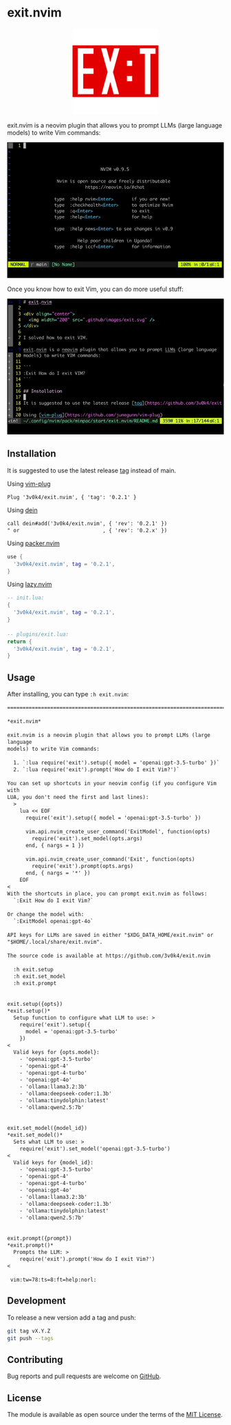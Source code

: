# exit.nvim

<div align="center">
  <img alt="Ex:t" width="200" src=".github/images/exit.svg" />
</div>

exit.nvim is a neovim plugin that allows you to prompt LLMs (large language
models) to write Vim commands:

<div align="center">
  <img alt="Demo: How do I exit Vim?" src=".github/images/exit.gif" />
</div>

Once you know how to exit Vim, you can do more useful stuff:

<div align="center">
  <img alt="Demo: Delete all the lines that contain solved" src=".github/images/delete.gif" />
</div>

## Installation

It is suggested to use the latest release [tag](https://github.com/3v0k4/exit.nvim/tags) instead of main.

Using [vim-plug](https://github.com/junegunn/vim-plug)

```viml
Plug '3v0k4/exit.nvim', { 'tag': '0.2.1' }
```

Using [dein](https://github.com/Shougo/dein.vim)

```viml
call dein#add('3v0k4/exit.nvim', { 'rev': '0.2.1' })
" or                           , { 'rev': '0.2.x' })
```

Using [packer.nvim](https://github.com/wbthomason/packer.nvim)

```lua
use {
  '3v0k4/exit.nvim', tag = '0.2.1',
}
```

Using [lazy.nvim](https://github.com/folke/lazy.nvim)

```lua
-- init.lua:
{
  '3v0k4/exit.nvim', tag = '0.2.1',
}

-- plugins/exit.lua:
return {
  '3v0k4/exit.nvim', tag = '0.2.1',
}
```

## Usage

After installing, you can type `:h exit.nvim`:

```
================================================================================
                                                                   *exit.nvim*

exit.nvim is a neovim plugin that allows you to prompt LLMs (large language
models) to write Vim commands:

  1. `:lua require('exit').setup({ model = 'openai:gpt-3.5-turbo' })`
  2. `:lua require('exit').prompt('How do I exit Vim?')`

You can set up shortcuts in your neovim config (if you configure Vim with
LUA, you don't need the first and last lines):
  >
    lua << EOF
      require('exit').setup({ model = 'openai:gpt-3.5-turbo' })

      vim.api.nvim_create_user_command('ExitModel', function(opts)
        require('exit').set_model(opts.args)
      end, { nargs = 1 })

      vim.api.nvim_create_user_command('Exit', function(opts)
        require('exit').prompt(opts.args)
      end, { nargs = '*' })
    EOF
<
With the shortcuts in place, you can prompt exit.nvim as follows:
  `:Exit How do I exit Vim?`

Or change the model with:
  `:ExitModel openai:gpt-4o`

API keys for LLMs are saved in either "$XDG_DATA_HOME/exit.nvim" or
"$HOME/.local/share/exit.nvim".

The source code is available at https://github.com/3v0k4/exit.nvim

  :h exit.setup
  :h exit.set_model
  :h exit.prompt


exit.setup({opts})                                              *exit.setup()*
  Setup function to configure what LLM to use: >
    require('exit').setup({
      model = 'openai:gpt-3.5-turbo'
    })
<
  Valid keys for {opts.model}:
    - 'openai:gpt-3.5-turbo'
    - 'openai:gpt-4'
    - 'openai:gpt-4-turbo'
    - 'openai:gpt-4o'
    - 'ollama:llama3.2:3b'
    - 'ollama:deepseek-coder:1.3b'
    - 'ollama:tinydolphin:latest'
    - 'ollama:qwen2.5:7b'


exit.set_model({model_id})                                  *exit.set_model()*
  Sets what LLM to use: >
    require('exit').set_model('openai:gpt-3.5-turbo')
<
  Valid keys for {model_id}:
    - 'openai:gpt-3.5-turbo'
    - 'openai:gpt-4'
    - 'openai:gpt-4-turbo'
    - 'openai:gpt-4o'
    - 'ollama:llama3.2:3b'
    - 'ollama:deepseek-coder:1.3b'
    - 'ollama:tinydolphin:latest'
    - 'ollama:qwen2.5:7b'


exit.prompt({prompt})                                          *exit.prompt()*
  Prompts the LLM: >
    require('exit').prompt('How do I exit Vim?')
<

 vim:tw=78:ts=8:ft=help:norl:
```

## Development

To release a new version add a tag and push:

```bash
git tag vX.Y.Z
git push --tags
```

## Contributing

Bug reports and pull requests are welcome on [GitHub](https://github.com/3v0k4/exit.nvim).

## License

The module is available as open source under the terms of the [MIT License](https://opensource.org/licenses/MIT).
